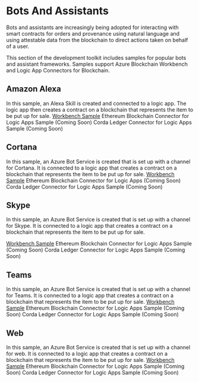 
Bots And Assistants
===================
Bots and assistants are increasingly being adopted for interacting with smart contracts for orders and provenance using natural language and using attestable data from the blockchain to direct actions taken on behalf of a user.

This section of the development toolkit includes samples for popular bots and assistant frameworks.  Samples support Azure Blockchain Workbench and Logic App Connectors for Blockchain.

Amazon Alexa
-------------
In this sample, an Alexa Skill is created and connected to a logic app.  The logic app then creates a contract on a blockchain that represents the item to be put up for sale.
[Workbench Sample](https://github.com/Azure-Samples/blockchain/tree/master/blockchain-development-kit/connect/bots-and-assistants/alexa)
Ethereum Blockchain Connector for Logic Apps Sample (Coming Soon)
Corda Ledger Connector for Logic Apps Sample (Coming Soon)

Cortana
-------
In this sample, an Azure Bot Service is created that is set up with a channel for Cortana. It is connected to a logic app that creates a contract on a blockchain that represents the item to be put up for sale.
[Workbench Sample](https://github.com/Azure-Samples/blockchain/tree/master/blockchain-development-kit/connect/bots-and-assistants/cortana/blockchain_bot)
Ethereum Blockchain Connector for Logic Apps (Coming Soon)
Corda Ledger Connector for Logic Apps Sample (Coming Soon)

Skype
-----
In this sample, an Azure Bot Service is created that is set up with a channel for Skype. It is connected to a logic app that creates a contract on a blockchain that represents the item to be put up for sale.

[Workbench Sample](https://github.com/Azure-Samples/blockchain/tree/master/blockchain-development-kit/connect/bots-and-assistants/skype/blockchain_skype_bot)
Ethereum Blockchain Connector for Logic Apps Sample (Coming Soon)
Corda Ledger Connector for Logic Apps Sample (Coming Soon)

Teams
-----
In this sample, an Azure Bot Service is created that is set up with a channel for Teams. It is connected to a logic app that creates a contract on a blockchain that represents the item to be put up for sale.
[Workbench Sample](https://github.com/Azure-Samples/blockchain/tree/master/blockchain-development-kit/connect/bots-and-assistants/teams/blockchain_teams_bot)
Ethereum Blockchain Connector for Logic Apps Sample (Coming Soon)
Corda Ledger Connector for Logic Apps Sample (Coming Soon)

Web
---
In this sample, an Azure Bot Service is created that is set up with a channel for web. It is connected to a logic app that creates a contract on a blockchain that represents the item to be put up for sale.
[Workbench Sample](https://github.com/Azure-Samples/blockchain/tree/master/blockchain-development-kit/connect/bots-and-assistants/web/botservice)
Ethereum Blockchain Connector for Logic Apps Sample (Coming Soon)
Corda Ledger Connector for Logic Apps Sample (Coming Soon)
